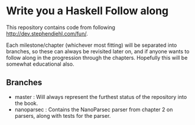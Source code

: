 # Write you a Haskell Follow along
This repository contains code from following http://dev.stephendiehl.com/fun/.

Each milestone/chapter (whichever most fitting) will be separated into branches, so these can always be revisited later on, and if anyone wants to follow along in the progression through the chapters. Hopefully this will be somewhat educational also.

## Branches
- master : Will always represent the furthest status of the repository into the book.
- nanoparsec : Contains the NanoParsec parser from chapter 2 on parsers, along with tests for the parser.
